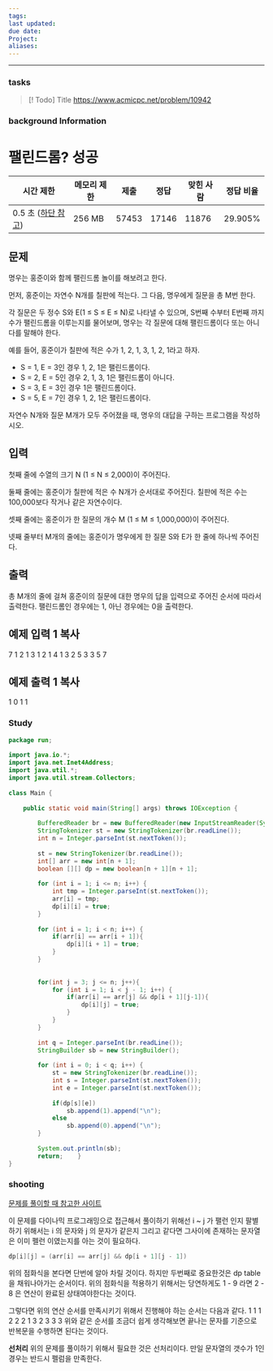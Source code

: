 ```yaml
---
tags: 
last updated: 
due date: 
Project: 
aliases:
---
```

--- 
### tasks

> [! Todo] Title
> https://www.acmicpc.net/problem/10942

### background Information
# 팰린드롬? 성공

|시간 제한|메모리 제한|제출|정답|맞힌 사람|정답 비율|
|---|---|---|---|---|---|
|0.5 초 ([하단 참고](https://www.acmicpc.net/problem/10942#))|256 MB|57453|17146|11876|29.905%|

## 문제

명우는 홍준이와 함께 팰린드롬 놀이를 해보려고 한다.

먼저, 홍준이는 자연수 N개를 칠판에 적는다. 그 다음, 명우에게 질문을 총 M번 한다.

각 질문은 두 정수 S와 E(1 ≤ S ≤ E ≤ N)로 나타낼 수 있으며, S번째 수부터 E번째 까지 수가 팰린드롬을 이루는지를 물어보며, 명우는 각 질문에 대해 팰린드롬이다 또는 아니다를 말해야 한다.

예를 들어, 홍준이가 칠판에 적은 수가 1, 2, 1, 3, 1, 2, 1라고 하자.

- S = 1, E = 3인 경우 1, 2, 1은 팰린드롬이다.
- S = 2, E = 5인 경우 2, 1, 3, 1은 팰린드롬이 아니다.
- S = 3, E = 3인 경우 1은 팰린드롬이다.
- S = 5, E = 7인 경우 1, 2, 1은 팰린드롬이다.

자연수 N개와 질문 M개가 모두 주어졌을 때, 명우의 대답을 구하는 프로그램을 작성하시오.

## 입력

첫째 줄에 수열의 크기 N (1 ≤ N ≤ 2,000)이 주어진다.

둘째 줄에는 홍준이가 칠판에 적은 수 N개가 순서대로 주어진다. 칠판에 적은 수는 100,000보다 작거나 같은 자연수이다.

셋째 줄에는 홍준이가 한 질문의 개수 M (1 ≤ M ≤ 1,000,000)이 주어진다.

넷째 줄부터 M개의 줄에는 홍준이가 명우에게 한 질문 S와 E가 한 줄에 하나씩 주어진다.

## 출력

총 M개의 줄에 걸쳐 홍준이의 질문에 대한 명우의 답을 입력으로 주어진 순서에 따라서 출력한다. 팰린드롬인 경우에는 1, 아닌 경우에는 0을 출력한다.

## 예제 입력 1 복사

7
1 2 1 3 1 2 1
4
1 3
2 5
3 3
5 7

## 예제 출력 1 복사

1
0
1
1



### Study

```java
package run;  
  
import java.io.*;  
import java.net.Inet4Address;  
import java.util.*;  
import java.util.stream.Collectors;  
  
class Main {  
  
    public static void main(String[] args) throws IOException {  
  
        BufferedReader br = new BufferedReader(new InputStreamReader(System.in));  
        StringTokenizer st = new StringTokenizer(br.readLine());  
        int n = Integer.parseInt(st.nextToken());  
  
        st = new StringTokenizer(br.readLine());  
        int[] arr = new int[n + 1];  
        boolean [][] dp = new boolean[n + 1][n + 1];  
  
        for (int i = 1; i <= n; i++) {  
            int tmp = Integer.parseInt(st.nextToken());  
            arr[i] = tmp;  
            dp[i][i] = true;  
        }  
  
        for (int i = 1; i < n; i++) {  
            if(arr[i] == arr[i + 1]){  
                dp[i][i + 1] = true;  
            }  
        }  
  
  
        for(int j = 3; j <= n; j++){  
            for (int i = 1; i < j - 1; i++) {  
                if(arr[i] == arr[j] && dp[i + 1][j-1]){  
                    dp[i][j] = true;  
                }  
            }  
        }  
  
        int q = Integer.parseInt(br.readLine());  
        StringBuilder sb = new StringBuilder();  
  
        for (int i = 0; i < q; i++) {  
            st = new StringTokenizer(br.readLine());  
            int s = Integer.parseInt(st.nextToken());  
            int e = Integer.parseInt(st.nextToken());  
  
            if(dp[s][e])  
                sb.append(1).append("\n");  
            else                
	            sb.append(0).append("\n");  
        }  
  
        System.out.println(sb);  
        return;    }  
}

```

### shooting
[문제를 풀이할 때 참고한 사이트](https://hidelookit.tistory.com/185)

이 문제를 다이나믹 프로그래밍으로 접근해서 풀이하기 위해선 i ~ j 가 팰런 인지 팔별하기 위해서는 i 의 문자와 j 의 문자가 같은지 그리고 같다면 그사이에 존재하는 문자열은 이미 펠런 이였는지를 아는 것이 필요하다.

```java
dp[i][j] = (arr[i] == arr[j] && dp[i + 1][j - 1])
```

위의 점화식을 본다면 단번에 알아 차릴 것이다. 
하지만 두번째로 중요한것은 dp table 을 채워나아가는 순서이다.
위의 점화식을 적용하기 위해서는 당연하게도 1 - 9 라면 2 - 8 은 연산이 완료된 상태여야한다는 것이다.

그렇다면 위의 연산 순서를 만족시키기 위해서 진행해야 하는 순서는 다음과 같다.
1 1
1 2
2 2
1 3
2 3
3 3
위와 같은 순서를 조금더 쉽게 생각해보면 끝나는 문자를 기준으로 반복문을 수행하면 된다는 것이다.

**선처리**
위의 문제를 풀이하기 위해서 필요한 것은 선처리이다. 
만일 문자열의 갯수가 1인 경우는 반드시 펠럼을 만족한다. 